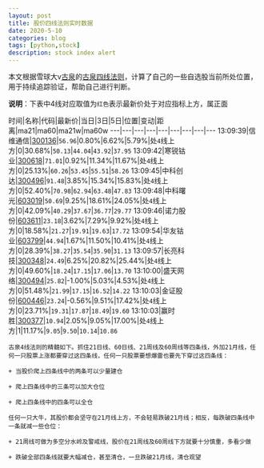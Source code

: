 ```yaml
---
layout: post
title: 股价四线法则实时数据
date: 2020-5-10
categories: blog
tags: [python,stock]
description: stock index alert
---
```



本文根据雪球大v[古泉](https://xueqiu.com/u/7148646888)的[古泉四线法则](https://xueqiu.com/7148646888/130498192)，计算了自己的一些自选股当前所处位置，用于持续追踪验证，帮助自己进行判断。

**说明**：下表中4线对应取值为`红色`表示最新价处于对应指标上方，属正面

时间|名称|代码|最新价|当日|3日|5日|位置|变动|距离|ma21|ma60|ma21w|ma60w
---|---|---|---|---|---|---|---|---
13:09:39|信维通信|[300136](https://xueqiu.com/S/SZ300136)|`56.96`|0.80%|6.62%|5.79%|处`4`线上方|0|30.68%|`50.13`|`44.04`|`43.92`|`37.95`
13:09:42|寒锐钴业|[300618](https://xueqiu.com/S/SZ300618)|`71.01`|0.92%|11.34%|11.67%|处`4`线上方|0|25.13%|`60.26`|`53.45`|`55.51`|`58.26`
13:09:45|中科创达|[300496](https://xueqiu.com/S/SZ300496)|`91.48`|3.85%|15.34%|15.83%|处`4`线上方|0|52.40%|`70.98`|`62.94`|`63.48`|`47.83`
13:09:48|中科曙光|[603019](https://xueqiu.com/S/SH603019)|`50.69`|9.25%|18.61%|24.05%|处`4`线上方|0|42.09%|`40.29`|`37.67`|`36.77`|`29.77`
13:09:46|诺力股份|[603611](https://xueqiu.com/S/SH603611)|`23.18`|3.62%|7.29%|9.92%|处`4`线上方|0|18.58%|`21.27`|`19.91`|`19.63`|`17.72`
13:09:54|华友钴业|[603799](https://xueqiu.com/S/SH603799)|`44.94`|1.67%|11.50%|10.41%|处`4`线上方|0|28.39%|`38.27`|`35.54`|`35.90`|`31.13`
13:09:57|长亮科技|[300348](https://xueqiu.com/S/SZ300348)|`24.49`|6.25%|20.82%|25.44%|处`4`线上方|0|49.60%|`18.24`|`17.15`|`17.06`|`13.70`
13:10:00|盛天网络|[300494](https://xueqiu.com/S/SZ300494)|`25.82`|-1.00%|5.03%|4.53%|处`4`线上方|0|51.48%|`21.99`|`17.15`|`16.52`|`14.22`
13:10:03|金证股份|[600446](https://xueqiu.com/S/SH600446)|`23.24`|-0.56%|9.51%|17.42%|处`4`线上方|0|23.71%|`19.31`|`17.87`|`18.49`|`19.60`
13:10:03|赢时胜|[300377](https://xueqiu.com/S/SZ300377)|`10.94`|2.05%|9.05%|17.00%|处`4`线上方|1|11.17%|`9.05`|`9.50`|`10.14`|`10.86`

```
古泉4线法则的精髓如下。抓住21日线、60日线、21周线及60周线等四条线，外加21月线，任何一只股票上涨都要穿过这四条线，任何一只股票要想爆雷也要先下穿过这四条线：

+ 当股价爬上四条线中的两条可以少量建仓

+ 爬上四条线中的三条可以加大仓位

+ 爬上四条线中的四条可以全仓

任何一只大牛，其股价都会坚守在21月线上方，不会轻易跌破21月线；相反，每跌破四条线中一条就减一些仓位：

+ 21周线可做为多空分水岭及警戒线，股价在21周线及60周线下方就要十分慎重，多看少做

+ 跌破全部四条线就要大幅减仓，甚至清仓，一旦跌破21月线，清仓观望
```
